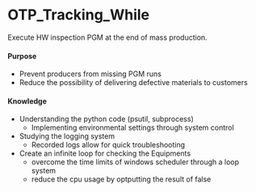 # OTP_Tracking_While
Execute HW inspection PGM at the end of mass production.

#### Purpose
- Prevent producers from missing PGM runs
- Reduce the possibility of delivering defective materials to customers

#### Knowledge
- Understanding the python code (psutil, subprocess)
  - Implementing environmental settings through system control
- Studying the logging system
  - Recorded logs allow for quick troubleshooting
- Create an infinite loop for checking the Equipments
  - overcome the time limits of windows scheduler through a loop system
  - reduce the cpu usage by optputting the result of false
